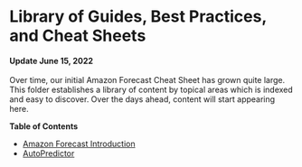 ﻿# Library of Guides, Best Practices, and Cheat Sheets


**Update June 15, 2022**
<br><br>
Over time, our initial Amazon Forecast Cheat Sheet has grown quite large.   This folder establishes a library of content by topical areas which is indexed and easy to discover.  Over the days ahead, content will start appearing here.

**Table of Contents**

 - [Amazon Forecast Introduction](./content/Introduction.md)
 - [AutoPredictor](./content/AutoPredictor.md)

